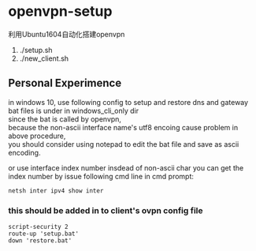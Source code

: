 # openvpn-setup
利用Ubuntu1604自动化搭建openvpn

1. ./setup.sh
2. ./new_client.sh

## Personal Experimence
in windows 10, use following config to setup and restore dns and gateway  
bat files is under in windows_cli_only dir  
since the bat is called by openvpn,  
because the non-ascii interface name's utf8 encoing cause problem in above procedure,  
you should consider using notepad to edit the bat file and save as ascii encoding.  

or use interface index number insdead of non-ascii char
you can get the index number by issue following cmd line in cmd prompt:
```
netsh inter ipv4 show inter
```
### this should be added in to client's ovpn config file
```
script-security 2
route-up 'setup.bat'
down 'restore.bat'
```
